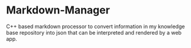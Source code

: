# Markdown-Manager
C++ based markdown processor to convert information in my knowledge base repository into json that can be interpreted and rendered by a web app.
